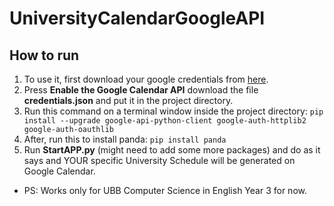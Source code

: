 # UniversityCalendarGoogleAPI

## How to run

1. To use it, first download your google credentials from [here](https://developers.google.com/calendar/quickstart/python).
2. Press **Enable the Google Calendar API** download the file **credentials.json** and put it in the project directory.
3. Run this command on a terminal window inside the project directory: `pip install --upgrade google-api-python-client google-auth-httplib2 google-auth-oauthlib`
4. After, run this to install panda: `pip install panda`
5. Run **StartAPP.py** (might need to add some more packages) and do as it says and YOUR specific University Schedule will be generated on Google Calendar.

* PS: Works only for UBB Computer Science in English Year 3 for now.